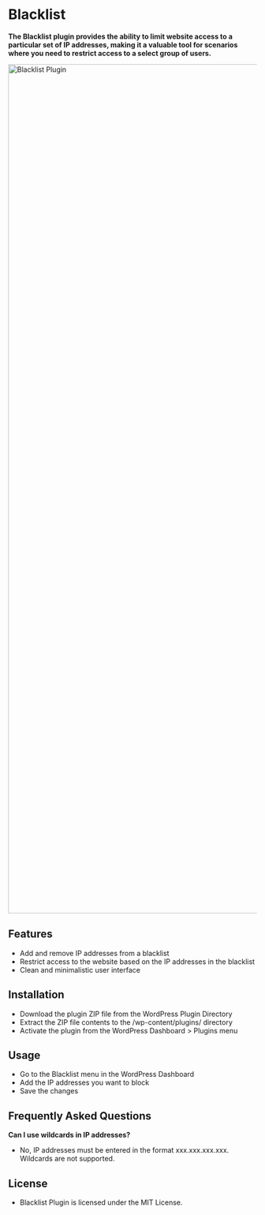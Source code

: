 # Blacklist
**The Blacklist plugin provides the ability to limit website access to a particular set of IP addresses, making it a valuable tool for scenarios where you need to restrict access to a select group of users.**

<img width="1721" alt="Blacklist Plugin" src="https://github.com/CodeWithDennis/ip-blacklist/assets/23448484/21163e06-a147-401e-8fbd-86cfd545d97c">

## Features
- Add and remove IP addresses from a blacklist
- Restrict access to the website based on the IP addresses in the blacklist
- Clean and minimalistic user interface

## Installation
- Download the plugin ZIP file from the WordPress Plugin Directory
- Extract the ZIP file contents to the /wp-content/plugins/ directory
- Activate the plugin from the WordPress Dashboard > Plugins menu

## Usage
- Go to the Blacklist menu in the WordPress Dashboard
- Add the IP addresses you want to block
- Save the changes

## Frequently Asked Questions
**Can I use wildcards in IP addresses?**
- No, IP addresses must be entered in the format xxx.xxx.xxx.xxx. Wildcards are not supported.

## License
- Blacklist Plugin is licensed under the MIT License.
